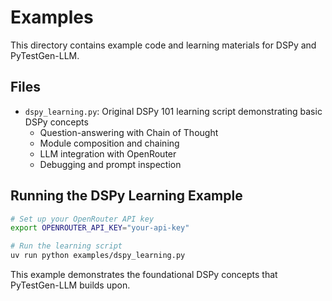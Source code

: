 # Examples

This directory contains example code and learning materials for DSPy and PyTestGen-LLM.

## Files

- `dspy_learning.py`: Original DSPy 101 learning script demonstrating basic DSPy concepts
  - Question-answering with Chain of Thought
  - Module composition and chaining
  - LLM integration with OpenRouter
  - Debugging and prompt inspection

## Running the DSPy Learning Example

```bash
# Set up your OpenRouter API key
export OPENROUTER_API_KEY="your-api-key"

# Run the learning script
uv run python examples/dspy_learning.py
```

This example demonstrates the foundational DSPy concepts that PyTestGen-LLM builds upon.
